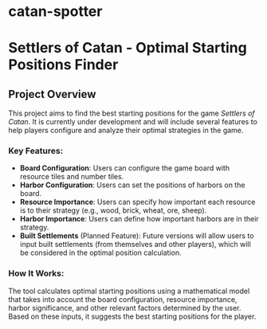 # catan-spotter

# Settlers of Catan - Optimal Starting Positions Finder

## Project Overview

This project aims to find the best starting positions for the game *Settlers of Catan*. It is currently under development and will include several features to help players configure and analyze their optimal strategies in the game. 

### Key Features:
- **Board Configuration**: Users can configure the game board with resource tiles and number tiles.
- **Harbor Configuration**: Users can set the positions of harbors on the board.
- **Resource Importance**: Users can specify how important each resource is to their strategy (e.g., wood, brick, wheat, ore, sheep).
- **Harbor Importance**: Users can define how important harbors are in their strategy.
- **Built Settlements** (Planned Feature): Future versions will allow users to input built settlements (from themselves and other players), which will be considered in the optimal position calculation.

### How It Works:
The tool calculates optimal starting positions using a mathematical model that takes into account the board configuration, resource importance, harbor significance, and other relevant factors determined by the user. Based on these inputs, it suggests the best starting positions for the player.
